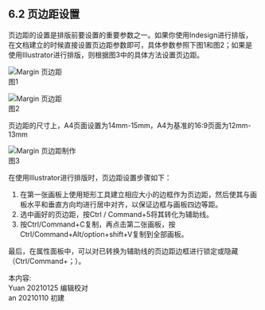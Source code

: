 ## 6.2 页边距设置

页边距的设置是排版前要设置的重要参数之一。如果你使用Indesign进行排版，在文档建立的时候直接设置页边距参数即可，具体参数参照下图1和图2；如果是使用Illustrator进行排版，则根据图3中的具体方法设置页边距。

![Margin 页边距](http://kitpic.makebi.net/2021/lk_26.jpg)  
图1

![Margin 页边距](http://kitpic.makebi.net/2021/lk_27.jpg)  
图2

页边距的尺寸上，A4页面设置为14mm-15mm，A4为基准的16:9页面为12mm-13mm  

![Margin 页边距制作](http://kitpic.makebi.net/2021/lk_25.jpg)  
图3

在使用Illustrator进行排版时，页边距设置步骤如下：

1. 在第一张画板上使用矩形工具建立相应大小的边框作为页边距，然后使其与画板水平和垂直方向均进行居中对齐，以保证边框与画板四边等距。
2. 选中画好的页边距，按Ctrl / Command+5将其转化为辅助线。
3. 按Ctrl/Command+C复制，再点击第二张画板，按Ctrl/Command+Alt/option+shift+V复制到全部画板。

最后，在属性面板中，可以对已转换为辅助线的页边距边框进行锁定或隐藏（Ctrl/Command+；）。


本内容:  
Yuan 20210125 编辑校对  
an 20210110 初建
